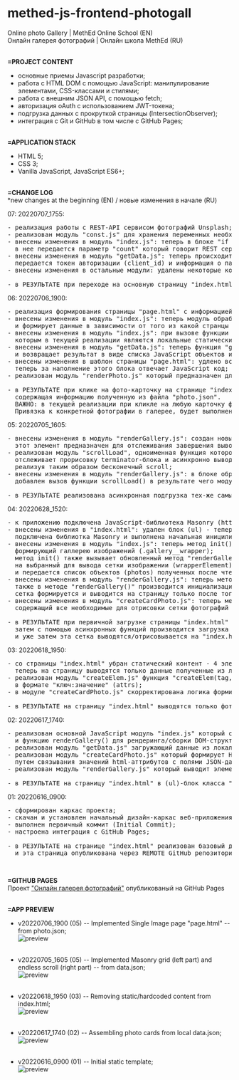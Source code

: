 # methed-js-frontend-photogall
Online photo Gallery | MethEd Online School (EN) <br> 
Онлайн галерея фотографий | Онлайн школа MethEd (RU)
<br><br>


**=PROJECT CONTENT** <br>
- основные приемы Javascript разработки;
- работа с HTML DOM с помощью JavaScript: манипулирование элементами, CSS-классами и стилями;
- работа с внешним JSON API, с помощью fetch;
- авторизация oAuth с использованием JWT-токена;
- подгрузка данных с прокруткой страницы (IntersectionObserver);
- интеграция с Git и GitHub в том числе с GitHub Pages;
<br><br>

**=APPLICATION STACK** <br>
- HTML 5;
- CSS 3;
- Vanilla JavaScript, JavaScript ES6+;
<br><br>


**=CHANGE LOG** <br>
*new changes at the beginning (EN) / новые изменения в начале (RU) <br>

07: 20220707_1755:
<pre>
- реализация работы с REST-API сервисом фотографий Unsplash;
- реализован модуль "const.js" для хранения переменных необходимых для работы с REST сервисом;
- внесены изменения в модуль "index.js": теперь в блоке "if (galleryWrapperElement)" при вызове функции "getData()"
  в нее передается параметр "count" который говорит REST сервису ифнормацию о скольки фотографиях возвращать в JSON-ответе;
- внесены изменения в модуль "getData.js": теперь происходит формирование URL строки для HTTP Get запроса в согласно API-спецификации сервиса:
  передается токен авторизации (client_id) и информация о пагинации (per_page, page);
- внесены изменения в остальные модули: удалены некоторые комментарии и флаги "NEW", "CHANGED" т.к они замусоривают код;

- в РЕЗУЛЬТАТЕ при переходе на основную страницу "index.html" приложения, происходит запрос к REST-API сервису и вывод 30 карточек фотографий;
</pre>


06: 20220706_1900:
<pre>
- реализация формирования страницы "page.html" с информацией об одиночной фотокарточке;
- внесены изменения в модуль "index.js": теперь модуль обрабатывает два враппера для двух старниц "index.html" и "page.html"
  и формирует данные в зависимости от того из какой странцы он был вызван;
- внесены изменения в модуль "index.js": при вызове функции "getData()" теперь передается ссылка на ресурс (url),
  которым в текущей реализации являются локальные статические файлы "data.json" и "photo.json";
- внесены изменения в модуль "getData.js": теперь функция "getData()" обрабатывает параметр "url"
  и возвращает результат в виде списка JavaScript объектов или одиночного JavaScript объекта в зависимости от того какаой файл был передан в "url";
- внесены изменения в шаблон страницы "page.html": удлено все что внутри div-блока с классом "photo__wrapper",
  теперь за наполнение этого блока отвечает JavaScript код;
- реализован модуль "renderPhoto.js" который предназначен для формирования DOM-элементов выводящихся в div-блок с классом "photo__wrapper" на странице "page.html";

- в РЕЗУЛЬТАТЕ при клике на фото-карточку на странице "index.html" формируется страница "page.html"
  содержащая информацию полученную из файла "photo.json".
  ВАЖНО: в текущей реализации при кликле на любую карточку формируется одна и таже страница.
  Привязка к конкретной фотографии в галерее, будет выполнена в дальнейшем после подключения к внешнему REST API сервисву фотографий;
</pre>

05: 20220705_1605:
<pre>
- внесены изменения в модуль "renderGallery.js": создан новый пустой div-элемент (terminator) ввыводящийяся после (ul)-блока с изображениями;
  этот элемент предназначен для отслеживания завершения вывода порции данных об изображениях;
- реализован модуль "scrollLoad", одноименная функция которого с помощью объекта-Обсервера класса IntersectionObserver
  отслеживает прорисовку terminator-блока и асинхронно выводит Masonry-сетку с теми-же самыми 30 фото-карточками
  реализуя таким образом бесконечный scroll;
- внесены изменения в модуль "renderGallery.js": в блоке обработки Promise объекта формирующего итоговый (ul) блок с Masonry сеткой
  добавлен вызов функции scrollLoad() в результате чего модуль получает фичу ослеживания terminator-блока при скролле;

- в РЕЗУЛЬТАТЕ реализована асинхронная подгрузка тех-же самых 30 элементов фотографий при скролле до конца страницы (бесконечный scroll);
</pre>

04: 20220628_1520:
<pre>
- к приложению подключена JavaScript-библиотека Masonry (https://masonry.desandro.com) которая позволяет формировать плиточную сетку с изображениями;
- внесены изменения в "index.html": удален блок (ul) - теперь за формирование этого блока будет отвечать JavaScript код на основен библиотеки Masonry,
  подключена библиотка Masonry и выполнена начальная иницилизация;
- внесены изменения в модуль "index.js": теперь метод init() обрабатывает "wrapperSelector" в который передается имя css-класса html-элемента в котрый будет выводится ul-элемент 
  формирующий галлерею изображений (.gallery__wrapper);
  метод init() также вызывает обновленный метод "renderGallery()" в который с помощью селектора передается ссылка
  на выбранный для вывода сетки изображении (wrapperElement) на основе указанного класса "wrapperSelector"
  и передается список объектов (photos) полученных после чтения data.json файла;
- внесены изменения в модуль "renderGallery.js": теперь метод "renderGallery()" на основе двух параметров (wrapperElement, photos) формирует Masonry сетку карточек фотографий;
  также в методе "renderGallery()" производится инициализация Masonry Объектов и вывод сетки в асинхронном режиме - 
  сетка формируется и выводится на страницу только после того как все фотографии будут загружены в локальный кэш браузера по внешним URL ссылкам;
- внесены изменения в модуль "createCardPhoto.js": теперь метод "createCardPhoto()" работает в Асинхронном режиме и возвращает Promise-объект
  содержащий все необходимые для отрисовки сетки фотографий данные;

- в РЕЗУЛЬТАТЕ при первичной загрузке страницы "index.html" (когда кэш браузера еще пустой), сначала проивзодится отрисовка основного интерфейса страницы (шапка),
  затем с помощью асинхронных функций производится загрузка изображений в кэш и формирование Masonry сетки с корректной инициализацией всех размеров,
  и уже затем эта сетка выводятся/отрисовывается на "index.html" странице;
</pre>


03: 20220618_1950:
<pre>
- со страницы "index.html" убран статический контент - 4 элемента (li) содержащих статические данные о фото-карточках - 
  теперь на страницу выводятся только данные полученные из локального "data.json";
- реализован модуль "createElem.js" функция "createElem(tag, attrs)" которого собирает и возвращает DOM-элемент по имени тега элемента (tag) и описанию аттрибутов
  в формате "ключ:значение" (attrs);
- в модуле "createCardPhoto.js" скорректирована логика формирования элемента (li) - теперь для этого используется функция "createElem()";

- в РЕЗУЛЬТАТЕ на страницу "index.html" выводятся только фото-карточки на основе данных из файла "data.json" (30 элементов);
</pre>

02: 20220617_1740:
<pre>
- реализован основной JavaScript модуль "index.js" который содержит функцию асинхронно загружающую данные о фотографиях (photos)
  и функцию renderGallery() для рендеринга/сборки DOM-структуры галлереи карточек;
- реализован модуль "getData.js" загружающий данные из локального статического "файла data.json" и возвращающую Promise-объект который содержит данные полученные из файла;
- реализован модуль "createCardPhoto.js" который формирует HTML-DOM структуру элемента списка (li) для вывода в родительский элемент списка (ul)
  путем связывания значений html-аттрибутов с полями JSON-данных;
- реализован модуль "renderGallery.js" который выводит элементы списка (li) как дочерние элементы списка (ul) css-класса ".grid";

- в РЕЗУЛЬТАТЕ на страницу "index.html" в (ul)-блок класса ".grid" выводятся как статические (li)-элементы с изображениями так и на основе данных из файла "data.json" (30 элементов);
</pre>

01: 20220616_0900:
<pre>
- сформирован каркас проекта;
- скачан и установлен начальный дизайн-каркас веб-приложения;
- выполнен первичный коммит (Initial Commit);
- настроена интеграция с GitHub Pages;

- в РЕЗУЛЬТАТЕ на странице "index.html" реализован базовый дизайн-шаблон в котором в (ul)-блок класса ".grid" выводятся статические (li)-элементы с изображениями (4 элемента)
  и эта страница опубликована через REMOTE GitHub репозиторий и ветку "main" на платформе GitHub Pages (см. ссылку ниже);
</pre>
<br>

**=GITHUB PAGES** <br>
Проект ["Онлайн галерея фотографий"](https://drvicx.github.io/methed-js-frontend-photogall/) опубликованый на GitHub Pages
<br><br>


**=APP PREVIEW**

- v20220706_1900 (05) -- Implemented Single Image page "page.html" -- from photo.json;<br>
![preview](_preview/app-preview_20220706_1900.png?raw=true)
<br><br>

- v20220705_1605 (05) -- Implemented Masonry grid (left part) and endless scroll (right part) -- from data.json;<br>
![preview](_preview/app-preview_20220705_1605.png?raw=true)
<br><br>

- v20220618_1950 (03) -- Removing static/hardcoded content from index.html;<br>
![preview](_preview/app-preview_20220618_1950.png?raw=true)
<br><br>

- v20220617_1740 (02) -- Assembling photo cards from local data.json;<br>
![preview](_preview/app-preview_20220617_1740.png?raw=true)
<br><br>

- v20220616_0900 (01) -- Initial static template;<br>
![preview](_preview/app-preview_20220616_0900.png?raw=true)
